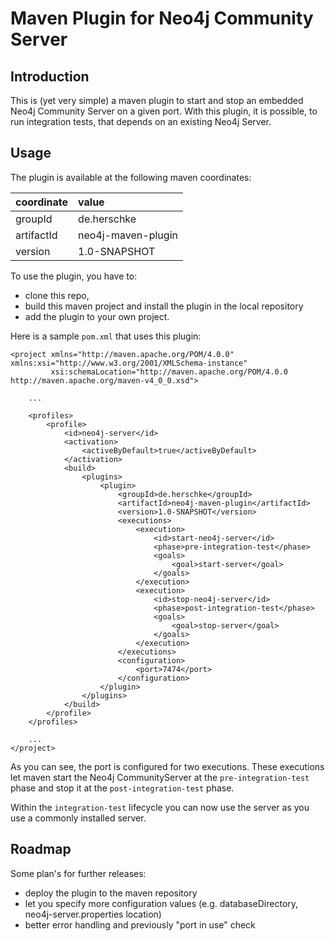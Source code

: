 # Maven Plugin for Neo4j Community Server

## Introduction

This is (yet very simple) a maven plugin to start and stop an embedded Neo4j Community Server on a given port. With this plugin, it is possible, to run integration tests, that depends on an existing Neo4j Server.

## Usage

The plugin is available at the following maven coordinates:

| coordinate | value              |
| :--------- | :----------------- |
| groupId    | de.herschke        |
| artifactId | neo4j-maven-plugin |
| version    | 1.0-SNAPSHOT       |

To use the plugin, you have to:
- clone this repo, 
- build this maven project and install the plugin in the local repository
- add the plugin to your own project.

Here is a sample `pom.xml` that uses this plugin:

~~~~~~~~~~~~~~~~~~~~~~~~~~~~~~~~~~~~~~~~~~~~~~~~~~~~~~~~~~~~~~~~~~~~~~~~~~~~~~~
<project xmlns="http://maven.apache.org/POM/4.0.0" xmlns:xsi="http://www.w3.org/2001/XMLSchema-instance"
         xsi:schemaLocation="http://maven.apache.org/POM/4.0.0 http://maven.apache.org/maven-v4_0_0.xsd">

    ...

    <profiles>
        <profile>
            <id>neo4j-server</id>
            <activation>
                <activeByDefault>true</activeByDefault>
            </activation>
            <build>
                <plugins>
                    <plugin>
                        <groupId>de.herschke</groupId>
                        <artifactId>neo4j-maven-plugin</artifactId>
                        <version>1.0-SNAPSHOT</version>
                        <executions>
                            <execution>
                                <id>start-neo4j-server</id>
                                <phase>pre-integration-test</phase>
                                <goals>
                                    <goal>start-server</goal>
                                </goals>
                            </execution>
                            <execution>
                                <id>stop-neo4j-server</id>
                                <phase>post-integration-test</phase>
                                <goals>
                                    <goal>stop-server</goal>
                                </goals>
                            </execution>
                        </executions>
                        <configuration>
                            <port>7474</port>
                        </configuration>
                    </plugin>
                </plugins>
            </build>
        </profile>
    </profiles>

    ...
</project>
~~~~~~~~~~~~~~~~~~~~~~~~~~~~~~~~~~~~~~~~~~~~~~~~~~~~~~~~~~~~~~~~~~~~~~~~~~~~~~~

As you can see, the port is configured for two executions. These executions let maven start the Neo4j CommunityServer at the `pre-integration-test` phase and stop it at the `post-integration-test` phase.

Within the `integration-test` lifecycle you can now use the server as you use a commonly installed server.

## Roadmap

Some plan's for further releases:

- deploy the plugin to the maven repository
- let you specify more configuration values (e.g. databaseDirectory, neo4j-server.properties location)
- better error handling and previously "port in use" check
